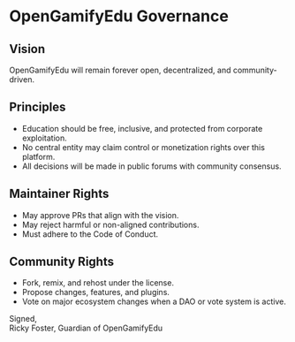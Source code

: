 # OpenGamifyEdu Governance

## Vision
OpenGamifyEdu will remain forever open, decentralized, and community-driven.

## Principles
- Education should be free, inclusive, and protected from corporate exploitation.
- No central entity may claim control or monetization rights over this platform.
- All decisions will be made in public forums with community consensus.

## Maintainer Rights
- May approve PRs that align with the vision.
- May reject harmful or non-aligned contributions.
- Must adhere to the Code of Conduct.

## Community Rights
- Fork, remix, and rehost under the license.
- Propose changes, features, and plugins.
- Vote on major ecosystem changes when a DAO or vote system is active.

Signed,  
Ricky Foster, Guardian of OpenGamifyEdu
